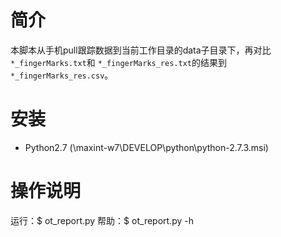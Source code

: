 # 简介

本脚本从手机pull跟踪数据到当前工作目录的data子目录下，再对比`*_fingerMarks.txt`和
`*_fingerMarks_res.txt`的结果到`*_fingerMarks_res.csv`。

# 安装

- Python2.7 (\\maxint-w7\DEVELOP\python\python-2.7.3.msi)

# 操作说明

运行：$ ot_report.py
帮助：$ ot_report.py -h
